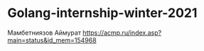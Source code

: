 # Golang-internship-winter-2021
Мамбетниязов Аймурат
https://acmp.ru/index.asp?main=status&id_mem=154968

